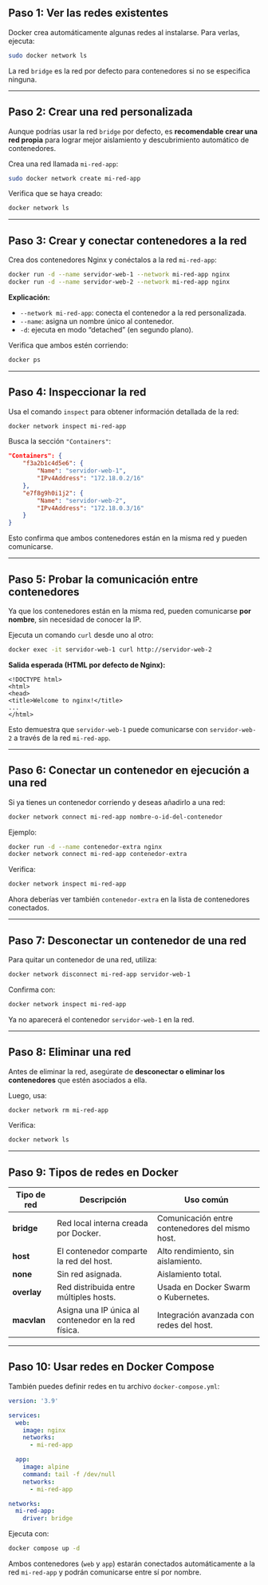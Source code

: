 
## Paso 1: Ver las redes existentes

Docker crea automáticamente algunas redes al instalarse.
Para verlas, ejecuta:

```bash
sudo docker network ls
```
La red `bridge` es la red por defecto para contenedores si no se especifica ninguna.

---

## Paso 2: Crear una red personalizada

Aunque podrías usar la red `bridge` por defecto, es **recomendable crear una red propia** para lograr mejor aislamiento y descubrimiento automático de contenedores.

Crea una red llamada `mi-red-app`:

```bash
sudo docker network create mi-red-app
```

Verifica que se haya creado:

```bash
docker network ls
```

---

## Paso 3: Crear y conectar contenedores a la red

Crea dos contenedores Nginx y conéctalos a la red `mi-red-app`:

```bash
docker run -d --name servidor-web-1 --network mi-red-app nginx
docker run -d --name servidor-web-2 --network mi-red-app nginx
```

**Explicación:**

* `--network mi-red-app`: conecta el contenedor a la red personalizada.
* `--name`: asigna un nombre único al contenedor.
* `-d`: ejecuta en modo “detached” (en segundo plano).

Verifica que ambos estén corriendo:

```bash
docker ps
```

---

## Paso 4: Inspeccionar la red

Usa el comando `inspect` para obtener información detallada de la red:

```bash
docker network inspect mi-red-app
```

Busca la sección `"Containers"`:

```json
"Containers": {
    "f3a2b1c4d5e6": {
        "Name": "servidor-web-1",
        "IPv4Address": "172.18.0.2/16"
    },
    "e7f8g9h0i1j2": {
        "Name": "servidor-web-2",
        "IPv4Address": "172.18.0.3/16"
    }
}
```

Esto confirma que ambos contenedores están en la misma red y pueden comunicarse.

---

## Paso 5: Probar la comunicación entre contenedores

Ya que los contenedores están en la misma red, pueden comunicarse **por nombre**, sin necesidad de conocer la IP.

Ejecuta un comando `curl` desde uno al otro:

```bash
docker exec -it servidor-web-1 curl http://servidor-web-2
```

**Salida esperada (HTML por defecto de Nginx):**

```
<!DOCTYPE html>
<html>
<head>
<title>Welcome to nginx!</title>
...
</html>
```

Esto demuestra que `servidor-web-1` puede comunicarse con `servidor-web-2` a través de la red `mi-red-app`.

---

## Paso 6: Conectar un contenedor en ejecución a una red

Si ya tienes un contenedor corriendo y deseas añadirlo a una red:

```bash
docker network connect mi-red-app nombre-o-id-del-contenedor
```

Ejemplo:

```bash
docker run -d --name contenedor-extra nginx
docker network connect mi-red-app contenedor-extra
```

Verifica:

```bash
docker network inspect mi-red-app
```

Ahora deberías ver también `contenedor-extra` en la lista de contenedores conectados.

---

## Paso 7: Desconectar un contenedor de una red

Para quitar un contenedor de una red, utiliza:

```bash
docker network disconnect mi-red-app servidor-web-1
```

Confirma con:

```bash
docker network inspect mi-red-app
```

Ya no aparecerá el contenedor `servidor-web-1` en la red.

---

## Paso 8: Eliminar una red

Antes de eliminar la red, asegúrate de **desconectar o eliminar los contenedores** que estén asociados a ella.

Luego, usa:

```bash
docker network rm mi-red-app
```

Verifica:

```bash
docker network ls
```

---

## Paso 9: Tipos de redes en Docker

| Tipo de red | Descripción                                         | Uso común                                       |
| ----------- | --------------------------------------------------- | ----------------------------------------------- |
| **bridge**  | Red local interna creada por Docker.                | Comunicación entre contenedores del mismo host. |
| **host**    | El contenedor comparte la red del host.             | Alto rendimiento, sin aislamiento.              |
| **none**    | Sin red asignada.                                   | Aislamiento total.                              |
| **overlay** | Red distribuida entre múltiples hosts.              | Usada en Docker Swarm o Kubernetes.             |
| **macvlan** | Asigna una IP única al contenedor en la red física. | Integración avanzada con redes del host.        |

---

## Paso 10: Usar redes en Docker Compose

También puedes definir redes en tu archivo `docker-compose.yml`:

```yaml
version: '3.9'

services:
  web:
    image: nginx
    networks:
      - mi-red-app

  app:
    image: alpine
    command: tail -f /dev/null
    networks:
      - mi-red-app

networks:
  mi-red-app:
    driver: bridge
```

Ejecuta con:

```bash
docker compose up -d
```

Ambos contenedores (`web` y `app`) estarán conectados automáticamente a la red `mi-red-app` y podrán comunicarse entre sí por nombre.


